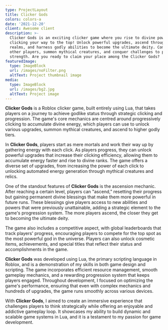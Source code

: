 ```yaml
---
type: ProjectLayout
title: Clicker Gods
colors: colors-a
date: '2021-12-20'
client: Awesome client
description: >-
  Clicker Gods is an exciting clicker game where you rise to divine power by
  clicking your way to the top! Unlock powerful upgrades, ascend through divine
  realms, and harness godly abilities to become the ultimate deity. Compete with
  other players, summon mythical creatures, and conquer challenges to prove your
  strength. Are you ready to claim your place among the Clicker Gods?
featuredImage:
  type: ImageBlock
  url: /images/noFilter.png
  altText: Project thumbnail image
media:
  type: ImageBlock
  url: /images/bg2.jpg
  altText: Project image
---
```

**Clicker Gods** is a Roblox clicker game, built entirely using Lua, that takes players on a journey to achieve godlike status through strategic clicking and progression. The game's core mechanics are centred around progressively clicking to accumulate divine energy, which players can use to unlock various upgrades, summon mythical creatures, and ascend to higher godly tiers.

In **Clicker Gods**, players start as mere mortals and work their way up by gathering energy with each click. As players progress, they can unlock powerful upgrades that increase their clicking efficiency, allowing them to accumulate energy faster and rise to divine ranks. The game offers a diverse set of upgrades, from increasing the power of each click to unlocking automated energy generation through mythical creatures and relics.

One of the standout features of **Clicker Gods** is the ascension mechanic. After reaching a certain level, players can "ascend," resetting their progress but gaining permanent divine blessings that make them more powerful in future runs. These blessings give players access to new abilities and powers that were previously unattainable, adding a strategic element to the game's progression system. The more players ascend, the closer they get to becoming the ultimate deity.

The game also includes a competitive aspect, with global leaderboards that track players' progress, encouraging players to compete for the top spot as the most powerful god in the universe. Players can also unlock cosmetic items, achievements, and special titles that reflect their status and accomplishments in the game.

**Clicker Gods** was developed using Lua, the primary scripting language in Roblox, and is a demonstration of my skills in both game design and scripting. The game incorporates efficient resource management, smooth gameplay mechanics, and a rewarding progression system that keeps players engaged. Throughout development, I focused on optimizing the game's performance, ensuring that even with complex mechanics and hundreds of upgrades, the game runs smoothly across various devices.

With **Clicker Gods**, I aimed to create an immersive experience that challenges players to think strategically while offering an enjoyable and addictive gameplay loop. It showcases my ability to build dynamic and scalable game systems in Lua, and it is a testament to my passion for game development.



